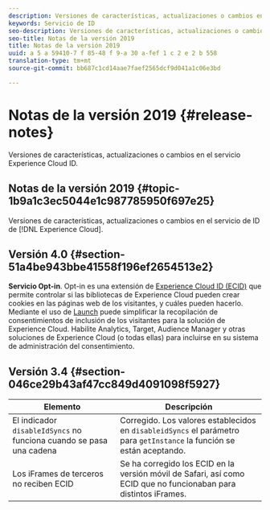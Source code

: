 ```yaml
---
description: Versiones de características, actualizaciones o cambios en el servicio Experience Cloud ID.
keywords: Servicio de ID
seo-description: Versiones de características, actualizaciones o cambios en el servicio Experience Cloud ID.
seo-title: Notas de la versión 2019
title: Notas de la versión 2019
uuid: a 5 a 59410-7 f 85-48 f 9-a 30 a-fef 1 c 2 e 2 b 558
translation-type: tm+mt
source-git-commit: bb687c1cd14aae7faef2565dcf9d041a1c06e3bd

---
```



# Notas de la versión 2019 {#release-notes}

Versiones de características, actualizaciones o cambios en el servicio Experience Cloud ID.

## Notas de la versión 2019 {#topic-1b9a1c3ec5044e1c987785950f697e25}

Versiones de características, actualizaciones o cambios en el servicio de ID de [!DNL Experience Cloud].

## Versión 4.0 {#section-51a4be943bbe41558f196ef2654513e2}

**Servicio Opt-in**. Opt-in es una extensión de [Experience Cloud ID (ECID)](https://marketing.adobe.com/resources/help/en_US/mcvid/) que permite controlar si las bibliotecas de Experience Cloud pueden crear cookies en las páginas web de los visitantes, y cuáles pueden hacerlo. Mediante el uso de [Launch](https://docs.adobelaunch.com/) puede simplificar la recopilación de consentimientos de inclusión de los visitantes para la solución de Experience Cloud. Habilite Analytics, Target, Audience Manager y otras soluciones de Experience Cloud (o todas ellas) para incluirse en su sistema de administración del consentimiento.

## Versión 3.4 {#section-046ce29b43af47cc849d4091098f5927}

| Elemento | Descripción |
|---|---|
| El indicador `disableIdSyncs` no funciona cuando se pasa una cadena | Corregido. Los valores establecidos en `disableidSyncs` el parámetro para `getInstance` la función se están aceptando. |
| Los iFrames de terceros no reciben ECID | Se ha corregido los ECID en la versión móvil de Safari, así como ECID que no funcionaban para distintos iFrames. |

